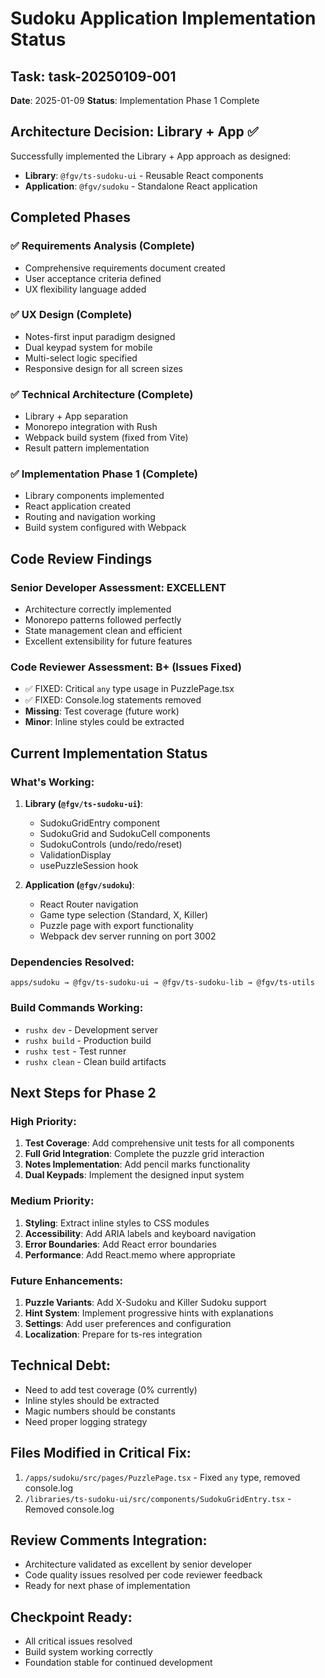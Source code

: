 # Sudoku Application Implementation Status

## Task: task-20250109-001
**Date**: 2025-01-09
**Status**: Implementation Phase 1 Complete

## Architecture Decision: Library + App ✅

Successfully implemented the Library + App approach as designed:
- **Library**: `@fgv/ts-sudoku-ui` - Reusable React components
- **Application**: `@fgv/sudoku` - Standalone React application

## Completed Phases

### ✅ Requirements Analysis (Complete)
- Comprehensive requirements document created
- User acceptance criteria defined
- UX flexibility language added

### ✅ UX Design (Complete)
- Notes-first input paradigm designed
- Dual keypad system for mobile
- Multi-select logic specified
- Responsive design for all screen sizes

### ✅ Technical Architecture (Complete)
- Library + App separation
- Monorepo integration with Rush
- Webpack build system (fixed from Vite)
- Result pattern implementation

### ✅ Implementation Phase 1 (Complete)
- Library components implemented
- React application created
- Routing and navigation working
- Build system configured with Webpack

## Code Review Findings

### Senior Developer Assessment: EXCELLENT
- Architecture correctly implemented
- Monorepo patterns followed perfectly
- State management clean and efficient
- Excellent extensibility for future features

### Code Reviewer Assessment: B+ (Issues Fixed)
- ✅ FIXED: Critical `any` type usage in PuzzlePage.tsx
- ✅ FIXED: Console.log statements removed
- **Missing**: Test coverage (future work)
- **Minor**: Inline styles could be extracted

## Current Implementation Status

### What's Working:
1. **Library (`@fgv/ts-sudoku-ui`)**:
   - SudokuGridEntry component
   - SudokuGrid and SudokuCell components
   - SudokuControls (undo/redo/reset)
   - ValidationDisplay
   - usePuzzleSession hook

2. **Application (`@fgv/sudoku`)**:
   - React Router navigation
   - Game type selection (Standard, X, Killer)
   - Puzzle page with export functionality
   - Webpack dev server running on port 3002

### Dependencies Resolved:
```
apps/sudoku → @fgv/ts-sudoku-ui → @fgv/ts-sudoku-lib → @fgv/ts-utils
```

### Build Commands Working:
- `rushx dev` - Development server
- `rushx build` - Production build
- `rushx test` - Test runner
- `rushx clean` - Clean build artifacts

## Next Steps for Phase 2

### High Priority:
1. **Test Coverage**: Add comprehensive unit tests for all components
2. **Full Grid Integration**: Complete the puzzle grid interaction
3. **Notes Implementation**: Add pencil marks functionality
4. **Dual Keypads**: Implement the designed input system

### Medium Priority:
1. **Styling**: Extract inline styles to CSS modules
2. **Accessibility**: Add ARIA labels and keyboard navigation
3. **Error Boundaries**: Add React error boundaries
4. **Performance**: Add React.memo where appropriate

### Future Enhancements:
1. **Puzzle Variants**: Add X-Sudoku and Killer Sudoku support
2. **Hint System**: Implement progressive hints with explanations
3. **Settings**: Add user preferences and configuration
4. **Localization**: Prepare for ts-res integration

## Technical Debt:
- Need to add test coverage (0% currently)
- Inline styles should be extracted
- Magic numbers should be constants
- Need proper logging strategy

## Files Modified in Critical Fix:
1. `/apps/sudoku/src/pages/PuzzlePage.tsx` - Fixed `any` type, removed console.log
2. `/libraries/ts-sudoku-ui/src/components/SudokuGridEntry.tsx` - Removed console.log

## Review Comments Integration:
- Architecture validated as excellent by senior developer
- Code quality issues resolved per code reviewer feedback
- Ready for next phase of implementation

## Checkpoint Ready:
- All critical issues resolved
- Build system working correctly
- Foundation stable for continued development